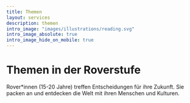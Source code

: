 ```yaml
---
title: Themen
layout: services
description: themen
intro_image: "images/illustrations/reading.svg"
intro_image_absolute: true
intro_image_hide_on_mobile: true
---
```


# Themen in der Roverstufe

Rover*innen (15-20 Jahre) treffen Entscheidungen für ihre Zukunft. Sie packen an und entdecken die Welt mit ihren Menschen und Kulturen.
